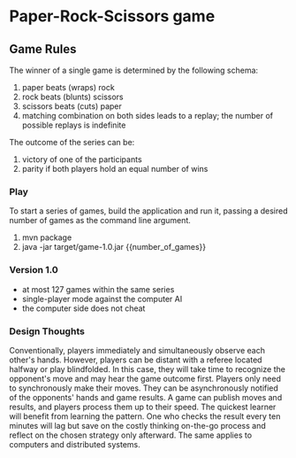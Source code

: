 # Paper-Rock-Scissors game

## Game Rules
The winner of a single game is determined by the following schema:
1. paper beats (wraps) rock
2. rock beats (blunts) scissors
3. scissors beats (cuts) paper
4. matching combination on both sides leads to a replay; the number of possible replays is indefinite

The outcome of the series can be:
1. victory of one of the participants
2. parity if both players hold an equal number of wins

### Play
To start a series of games, build the application and run it, passing a desired number of games as the command line argument.

1. mvn package
2. java -jar target/game-1.0.jar {{number_of_games}}

### Version 1.0
* at most 127 games within the same series
* single-player mode against the computer AI
* the computer side does not cheat

### Design Thoughts
Conventionally, players immediately and simultaneously observe each other's hands.
However, players can be distant with a referee located halfway or play blindfolded. In this case, they will take time to recognize the opponent's move and may hear the game outcome first.
Players only need to synchronously make their moves. They can be asynchronously notified of the opponents' hands and game results.
A game can publish moves and results, and players process them up to their speed. 
The quickest learner will benefit from learning the pattern. One who checks the result every ten minutes will lag but save on the costly thinking on-the-go process and reflect on the chosen strategy only afterward.
The same applies to computers and distributed systems.

